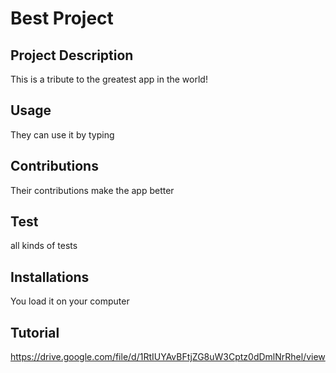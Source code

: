 # Best Project

## Project Description
This is a tribute to the greatest app in the world!

## Usage
They can use it by  typing

## Contributions
Their contributions make the app better

## Test
all kinds of tests

## Installations
You load it on your computer

## Tutorial
https://drive.google.com/file/d/1RtIUYAvBFtjZG8uW3Cptz0dDmlNrRhel/view
